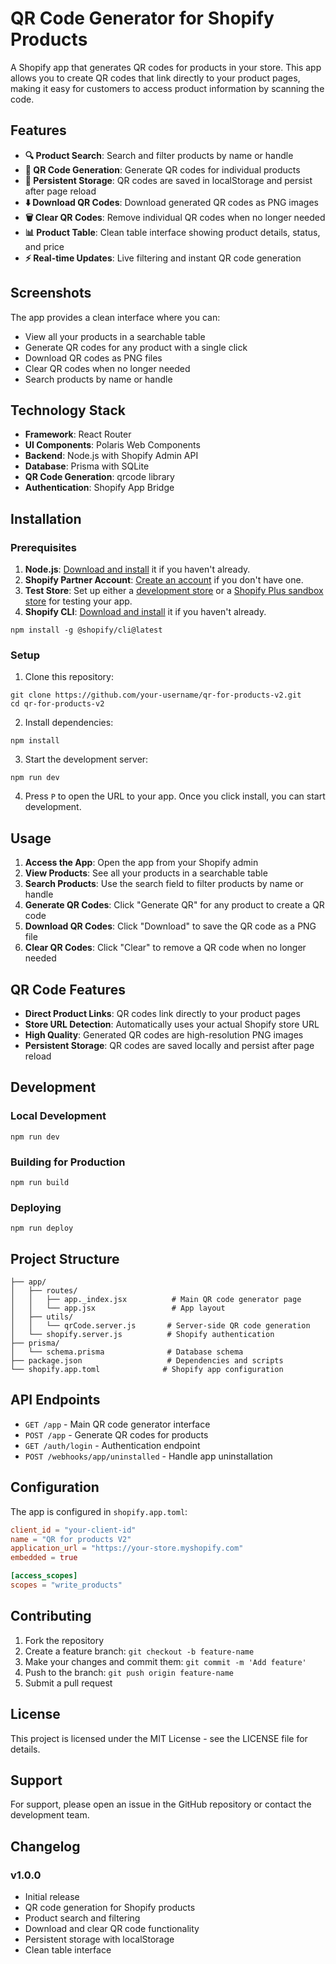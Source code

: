 # QR Code Generator for Shopify Products

A Shopify app that generates QR codes for products in your store. This app allows you to create QR codes that link directly to your product pages, making it easy for customers to access product information by scanning the code.

## Features

- **🔍 Product Search**: Search and filter products by name or handle
- **📱 QR Code Generation**: Generate QR codes for individual products
- **💾 Persistent Storage**: QR codes are saved in localStorage and persist after page reload
- **⬇️ Download QR Codes**: Download generated QR codes as PNG images
- **🗑️ Clear QR Codes**: Remove individual QR codes when no longer needed
- **📊 Product Table**: Clean table interface showing product details, status, and price
- **⚡ Real-time Updates**: Live filtering and instant QR code generation

## Screenshots

The app provides a clean interface where you can:
- View all your products in a searchable table
- Generate QR codes for any product with a single click
- Download QR codes as PNG files
- Clear QR codes when no longer needed
- Search products by name or handle

## Technology Stack

- **Framework**: React Router
- **UI Components**: Polaris Web Components
- **Backend**: Node.js with Shopify Admin API
- **Database**: Prisma with SQLite
- **QR Code Generation**: qrcode library
- **Authentication**: Shopify App Bridge

## Installation

### Prerequisites

1. **Node.js**: [Download and install](https://nodejs.org/en/download/) it if you haven't already.
2. **Shopify Partner Account**: [Create an account](https://partners.shopify.com/signup) if you don't have one.
3. **Test Store**: Set up either a [development store](https://help.shopify.com/en/partners/dashboard/development-stores#create-a-development-store) or a [Shopify Plus sandbox store](https://help.shopify.com/en/partners/dashboard/managing-stores/plus-sandbox-store) for testing your app.
4. **Shopify CLI**: [Download and install](https://shopify.dev/docs/apps/tools/cli/getting-started) it if you haven't already.

```shell
npm install -g @shopify/cli@latest
```

### Setup

1. Clone this repository:
```shell
git clone https://github.com/your-username/qr-for-products-v2.git
cd qr-for-products-v2
```

2. Install dependencies:
```shell
npm install
```

3. Start the development server:
```shell
npm run dev
```

4. Press `P` to open the URL to your app. Once you click install, you can start development.

## Usage

1. **Access the App**: Open the app from your Shopify admin
2. **View Products**: See all your products in a searchable table
3. **Search Products**: Use the search field to filter products by name or handle
4. **Generate QR Codes**: Click "Generate QR" for any product to create a QR code
5. **Download QR Codes**: Click "Download" to save the QR code as a PNG file
6. **Clear QR Codes**: Click "Clear" to remove a QR code when no longer needed

## QR Code Features

- **Direct Product Links**: QR codes link directly to your product pages
- **Store URL Detection**: Automatically uses your actual Shopify store URL
- **High Quality**: Generated QR codes are high-resolution PNG images
- **Persistent Storage**: QR codes are saved locally and persist after page reload

## Development

### Local Development

```shell
npm run dev
```

### Building for Production

```shell
npm run build
```

### Deploying

```shell
npm run deploy
```

## Project Structure

```
├── app/
│   ├── routes/
│   │   ├── app._index.jsx          # Main QR code generator page
│   │   └── app.jsx                 # App layout
│   ├── utils/
│   │   └── qrCode.server.js       # Server-side QR code generation
│   └── shopify.server.js          # Shopify authentication
├── prisma/
│   └── schema.prisma              # Database schema
├── package.json                   # Dependencies and scripts
└── shopify.app.toml              # Shopify app configuration
```

## API Endpoints

- `GET /app` - Main QR code generator interface
- `POST /app` - Generate QR codes for products
- `GET /auth/login` - Authentication endpoint
- `POST /webhooks/app/uninstalled` - Handle app uninstallation

## Configuration

The app is configured in `shopify.app.toml`:

```toml
client_id = "your-client-id"
name = "QR for products V2"
application_url = "https://your-store.myshopify.com"
embedded = true

[access_scopes]
scopes = "write_products"
```

## Contributing

1. Fork the repository
2. Create a feature branch: `git checkout -b feature-name`
3. Make your changes and commit them: `git commit -m 'Add feature'`
4. Push to the branch: `git push origin feature-name`
5. Submit a pull request

## License

This project is licensed under the MIT License - see the LICENSE file for details.

## Support

For support, please open an issue in the GitHub repository or contact the development team.

## Changelog

### v1.0.0
- Initial release
- QR code generation for Shopify products
- Product search and filtering
- Download and clear QR code functionality
- Persistent storage with localStorage
- Clean table interface